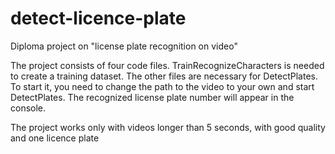 # detect-licence-plate
Diploma project on "license plate recognition on video"


The project consists of four code files. TrainRecognizeCharacters is needed to create a training dataset. The other files are necessary for DetectPlates. To start it, you need to change the path to the video to your own and start DetectPlates. The recognized license plate number will appear in the console. 

The project works only with videos longer than 5 seconds, with good quality and one licence plate
